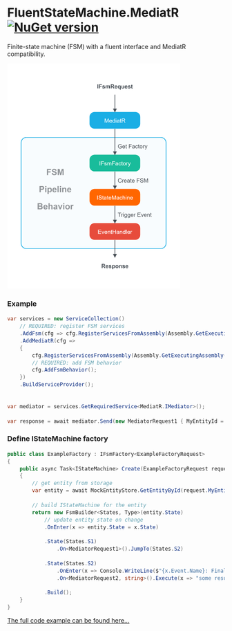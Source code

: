 # FluentStateMachine.MediatR [![NuGet version](https://badge.fury.io/nu/FluentStateMachine.MediatR.svg)](http://badge.fury.io/nu/FluentStateMachine.MediatR)
Finite-state machine (FSM) with a fluent interface and MediatR compatibility.

<!-- ![](https://raw.githubusercontent.com/mustaddon/StateMachine/master/FluentStateMachine.MediatR/dgrm_small.png) -->
[<img src="https://raw.githubusercontent.com/mustaddon/StateMachine/master/FluentStateMachine.MediatR/dgrm.png" width="400" />](https://app.dgrm.net/)

### Example
```C#
var services = new ServiceCollection()
    // REQUIRED: register FSM services
    .AddFsm(cfg => cfg.RegisterServicesFromAssembly(Assembly.GetExecutingAssembly()))
    .AddMediatR(cfg =>
    {
        cfg.RegisterServicesFromAssembly(Assembly.GetExecutingAssembly());
        // REQUIRED: add FSM behavior
        cfg.AddFsmBehavior();
    })
    .BuildServiceProvider();


var mediator = services.GetRequiredService<MediatR.IMediator>();

var response = await mediator.Send(new MediatorRequest1 { MyEntityId = 7 });
```

### Define IStateMachine factory
```C#
public class ExampleFactory : IFsmFactory<ExampleFactoryRequest>
{
    public async Task<IStateMachine> Create(ExampleFactoryRequest request, CancellationToken cancellationToken = default)
    {
        // get entity from storage
        var entity = await MockEntityStore.GetEntityById(request.MyEntityId);

        // build IStateMachine for the entity
        return new FsmBuilder<States, Type>(entity.State)
            // update entity state on change
            .OnEnter(x => entity.State = x.State) 

            .State(States.S1)
                .On<MediatorRequest1>().JumpTo(States.S2)

            .State(States.S2)
                .OnEnter(x => Console.WriteLine($"{x.Event.Name}: Final state !!!"))
                .On<MediatorRequest2, string>().Execute(x => "some result")

            .Build();
    }
}
```
[The full code example can be found here...](https://github.com/mustaddon/StateMachine/blob/master/Examples/Example.ConsoleApp/MediatorExample.cs)

